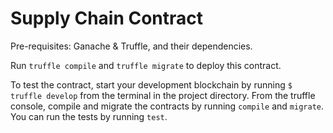 # Supply Chain Contract
Pre-requisites: Ganache & Truffle, and their dependencies. 

Run `truffle compile` and `truffle migrate` to deploy this contract. 

To test the contract, start your development blockchain by running `$ truffle develop` from the terminal in the project directory. From the truffle console, compile and migrate the contracts by running `compile` and `migrate`. You can run the tests by running `test`.

